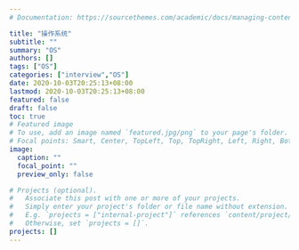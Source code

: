 ```yaml
---
# Documentation: https://sourcethemes.com/academic/docs/managing-content/

title: "操作系统"
subtitle: ""
summary: "OS"
authors: []
tags: ["OS"]
categories: ["interview","OS"]
date: 2020-10-03T20:25:13+08:00
lastmod: 2020-10-03T20:25:13+08:00
featured: false
draft: false
toc: true
# Featured image
# To use, add an image named `featured.jpg/png` to your page's folder.
# Focal points: Smart, Center, TopLeft, Top, TopRight, Left, Right, BottomLeft, Bottom, BottomRight.
image:
  caption: ""
  focal_point: ""
  preview_only: false

# Projects (optional).
#   Associate this post with one or more of your projects.
#   Simply enter your project's folder or file name without extension.
#   E.g. `projects = ["internal-project"]` references `content/project/deep-learning/index.md`.
#   Otherwise, set `projects = []`.
projects: []
---
```


